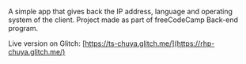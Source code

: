 A simple app that gives back the IP address, language and operating system of the client. Project made as part of freeCodeCamp Back-end program.

Live version on Glitch: 
[https://ts-chuya.glitch.me/](https://rhp-chuya.glitch.me/)